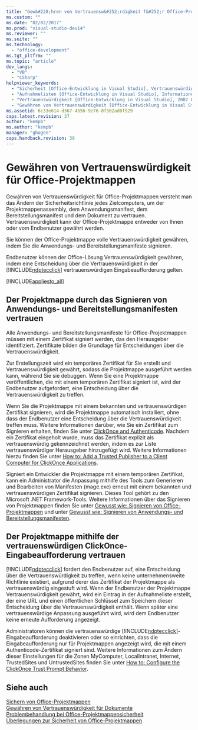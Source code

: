 ```yaml
---
title: "Gew&#228;hren von Vertrauensw&#252;rdigkeit f&#252;r Office-Projektmappen"
ms.custom: ""
ms.date: "02/02/2017"
ms.prod: "visual-studio-dev14"
ms.reviewer: ""
ms.suite: ""
ms.technology: 
  - "office-development"
ms.tgt_pltfrm: ""
ms.topic: "article"
dev_langs: 
  - "VB"
  - "CSharp"
helpviewer_keywords: 
  - "Sicherheit [Office-Entwicklung in Visual Studio], Vertrauenswürdigkeit"
  - "Aufnahmelisten [Office-Entwicklung in Visual Studio], Informationen zu Aufnahmelisten"
  - "Vertrauenswürdigkeit [Office-Entwicklung in Visual Studio], 2007 Office System"
  - "Gewähren von Vertrauenswürdigkeit [Office-Entwicklung in Visual Studio]"
ms.assetid: 6c33e614-d367-4556-9e76-0f302ad0f929
caps.latest.revision: 37
author: "kempb"
ms.author: "kempb"
manager: "ghogen"
caps.handback.revision: 36
---
```

# Gew&#228;hren von Vertrauensw&#252;rdigkeit f&#252;r Office-Projektmappen
  Gewähren von Vertrauenswürdigkeit für Office\-Projektmappen versteht man das Ändern der Sicherheitsrichtlinie jedes Zielcomputers, um der Projektmappenassembly, dem Anwendungsmanifest, dem Bereitstellungsmanifest und dem Dokument zu vertrauen.  Vertrauenswürdigkeit kann der Office\-Projektmappe entweder von Ihnen oder vom Endbenutzer gewährt werden.  
  
 Sie können der Office\-Projektmappe volle Vertrauenswürdigkeit gewähren, indem Sie die Anwendungs\- und Bereitstellungsmanifeste signieren.  
  
 Endbenutzer können der Office\-Lösung Vertrauenswürdigkeit gewähren, indem eine Entscheidung über die Vertrauenswürdigkeit in der [!INCLUDE[ndptecclick](../vsto/includes/ndptecclick-md.md)] vertrauenswürdigen Eingabeaufforderung gelten.  
  
 [!INCLUDE[appliesto_all](../vsto/includes/appliesto-all-md.md)]  
  
##  <a name="Signing"></a> Der Projektmappe durch das Signieren von Anwendungs\- und Bereitstellungsmanifesten vertrauen  
 Alle Anwendungs\- und Bereitstellungsmanifeste für Office\-Projektmappen müssen mit einem Zertifikat signiert werden, das den Herausgeber identifiziert.  Zertifikate bilden die Grundlage für Entscheidungen über die Vertrauenswürdigkeit.  
  
 Zur Erstellungszeit wird ein temporäres Zertifikat für Sie erstellt und Vertrauenswürdigkeit gewährt, sodass die Projektmappe ausgeführt werden kann, während Sie sie debuggen.  Wenn Sie eine Projektmappe veröffentlichen, die mit einem temporären Zertifikat signiert ist, wird der Endbenutzer aufgefordert, eine Entscheidung über die Vertrauenswürdigkeit zu treffen.  
  
 Wenn Sie die Projektmappe mit einem bekannten und vertrauenswürdigen Zertifikat signieren, wird die Projektmappe automatisch installiert, ohne dass der Endbenutzer eine Entscheidung über die Vertrauenswürdigkeit treffen muss.  Weitere Informationen darüber, wie Sie ein Zertifikat zum Signieren erhalten, finden Sie unter [ClickOnce and Authenticode](../deployment/clickonce-and-authenticode.md).  Nachdem ein Zertifikat eingeholt wurde, muss das Zertifikat explizit als vertrauenswürdig gekennzeichnet werden, indem es zur Liste vertrauenswürdiger Herausgeber hinzugefügt wird.  Weitere Informationen hierzu finden Sie unter [How to: Add a Trusted Publisher to a Client Computer for ClickOnce Applications](~/deployment/how-to-add-a-trusted-publisher-to-a-client-computer-for-clickonce-applications.md).  
  
 Signiert ein Entwickler die Projektmappe mit einem temporären Zertifikat, kann ein Administrator die Anpassung mithilfe des Tools zum Generieren und Bearbeiten von Manifesten \(mage.exe\) erneut mit einem bekannten und vertrauenswürdigen Zertifikat signieren. Dieses Tool gehört zu den Microsoft .NET Framework\-Tools.  Weitere Informationen über das Signieren von Projektmappen finden Sie unter [Gewusst wie: Signieren von Office-Projektmappen](../vsto/how-to-sign-office-solutions.md) und unter [Gewusst wie: Signieren von Anwendungs- und Bereitstellungsmanifesten](~/ide/how-to-sign-application-and-deployment-manifests.md).  
  
##  <a name="TrustPrompt"></a> Der Projektmappe mithilfe der vertrauenswürdigen ClickOnce\-Eingabeaufforderung vertrauen  
 [!INCLUDE[ndptecclick](../vsto/includes/ndptecclick-md.md)] fordert den Endbenutzer auf, eine Entscheidung über die Vertrauenswürdigkeit zu treffen, wenn keine unternehmensweite Richtlinie existiert, aufgrund derer das Zertifikat der Projektmappe als vertrauenswürdig eingestuft wird.  Wenn der Endbenutzer der Projektmappe Vertrauenswürdigkeit gewährt, wird ein Eintrag in der Aufnahmeliste erstellt, der eine URL und einen öffentlichen Schlüssel zum Speichern dieser Entscheidung über die Vertrauenswürdigkeit enthält.  Wenn später eine vertrauenswürdige Anpassung ausgeführt wird, wird dem Endbenutzer keine erneute Aufforderung angezeigt.  
  
 Administratoren können die vertrauenswürdige [!INCLUDE[ndptecclick](../vsto/includes/ndptecclick-md.md)]\-Eingabeaufforderung deaktivieren oder so einrichten, dass die Eingabeaufforderung nur für Projektmappen angezeigt wird, die mit einem Authenticode\-Zertifikat signiert sind.  Weitere Informationen zum Ändern dieser Einstellungen für die Zonen MyComputer, LocalIntranet, Internet, TrustedSites und UntrustedSites finden Sie unter [How to: Configure the ClickOnce Trust Prompt Behavior](~/deployment/how-to-configure-the-clickonce-trust-prompt-behavior.md).  
  
## Siehe auch  
 [Sichern von Office-Projektmappen](../vsto/securing-office-solutions.md)   
 [Gewähren von Vertrauenswürdigkeit für Dokumente](../vsto/granting-trust-to-documents.md)   
 [Problembehandlung bei Office-Projektmappensicherheit](../vsto/troubleshooting-office-solution-security.md)   
 [Überlegungen zur Sicherheit von Office-Projektmappen](../vsto/specific-security-considerations-for-office-solutions.md)  
  
  